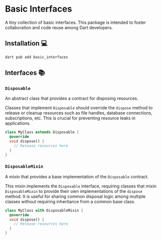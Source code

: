 # Basic Interfaces

A tiny collection of basic interfaces. This package is intended to foster collaboration and code reuse among Dart developers.

## Installation 💻

```sh
dart pub add basic_interfaces
```

## Interfaces 📚

### `Disposable`

An abstract class that provides a contract for disposing resources.

Classes that implement `Disposable` should override the `dispose` method
to release or cleanup resources such as file handles, database connections,
subscriptions, etc. This is crucial for preventing resource leaks in
applications.

```dart
class MyClass extends Disposable {
  @override
  void dispose() {
    // Release resources here
  }
}
```

### `DisposableMixin`

A mixin that provides a base implementation of the `Disposable` contract.

This mixin implements the `Disposable` interface, requiring classes that
mixin `DisposableMixin` to provide their own implementations of the `dispose`
method. It is useful for sharing common disposal logic among multiple classes
without requiring inheritance from a common base class.

```dart
class MyClass with DisposableMixin {
  @override
  void dispose() {
    // Release resources here
  }
}
```
